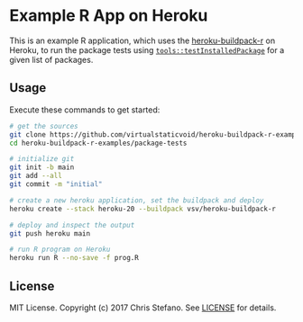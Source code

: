 # Example R App on Heroku

This is an example R application, which uses the [heroku-buildpack-r][buildpack] on Heroku,
to run the package tests using [`tools::testInstalledPackage`][test] for a given list of packages.

## Usage

Execute these commands to get started:

```bash
# get the sources
git clone https://github.com/virtualstaticvoid/heroku-buildpack-r-examples.git
cd heroku-buildpack-r-examples/package-tests

# initialize git
git init -b main
git add --all
git commit -m "initial"

# create a new heroku application, set the buildpack and deploy
heroku create --stack heroku-20 --buildpack vsv/heroku-buildpack-r

# deploy and inspect the output
git push heroku main

# run R program on Heroku
heroku run R --no-save -f prog.R
```

## License

MIT License. Copyright (c) 2017 Chris Stefano. See [LICENSE](../LICENSE) for details.

<!-- Links -->
[buildpack]: https://github.com/virtualstaticvoid/heroku-buildpack-r
[test]: https://www.rdocumentation.org/packages/tools/versions/3.6.2/topics/testInstalledPackage
